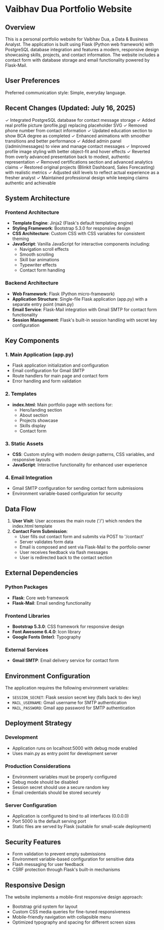 # Vaibhav Dua Portfolio Website

## Overview

This is a personal portfolio website for Vaibhav Dua, a Data & Business Analyst. The application is built using Flask (Python web framework) with PostgreSQL database integration and features a modern, responsive design showcasing skills, projects, and contact information. The website includes a contact form with database storage and email functionality powered by Flask-Mail.

## User Preferences

Preferred communication style: Simple, everyday language.

## Recent Changes (Updated: July 16, 2025)

✓ Integrated PostgreSQL database for contact message storage
✓ Added real profile picture (profile.jpg) replacing placeholder SVG
✓ Removed phone number from contact information
✓ Updated education section to show BCA degree as completed
✓ Enhanced animations with smoother transitions and better performance
✓ Added admin panel (/admin/messages) to view and manage contact messages
✓ Improved profile image styling with better object-fit and hover effects
✓ Reverted from overly advanced presentation back to modest, authentic representation
✓ Removed certifications section and advanced analytics claims
✓ Restored original projects (Blinkit Dashboard, Sales Forecasting) with realistic metrics
✓ Adjusted skill levels to reflect actual experience as a fresher analyst
✓ Maintained professional design while keeping claims authentic and achievable

## System Architecture

### Frontend Architecture
- **Template Engine**: Jinja2 (Flask's default templating engine)
- **Styling Framework**: Bootstrap 5.3.0 for responsive design
- **CSS Architecture**: Custom CSS with CSS variables for consistent theming
- **JavaScript**: Vanilla JavaScript for interactive components including:
  - Navigation scroll effects
  - Smooth scrolling
  - Skill bar animations
  - Typewriter effects
  - Contact form handling

### Backend Architecture
- **Web Framework**: Flask (Python micro-framework)
- **Application Structure**: Single-file Flask application (app.py) with a separate entry point (main.py)
- **Email Service**: Flask-Mail integration with Gmail SMTP for contact form functionality
- **Session Management**: Flask's built-in session handling with secret key configuration

## Key Components

### 1. Main Application (app.py)
- Flask application initialization and configuration
- Email configuration for Gmail SMTP
- Route handlers for main page and contact form
- Error handling and form validation

### 2. Templates
- **index.html**: Main portfolio page with sections for:
  - Hero/landing section
  - About section
  - Projects showcase
  - Skills display
  - Contact form

### 3. Static Assets
- **CSS**: Custom styling with modern design patterns, CSS variables, and responsive layouts
- **JavaScript**: Interactive functionality for enhanced user experience

### 4. Email Integration
- Gmail SMTP configuration for sending contact form submissions
- Environment variable-based configuration for security

## Data Flow

1. **User Visit**: User accesses the main route ('/') which renders the index.html template
2. **Contact Form Submission**: 
   - User fills out contact form and submits via POST to '/contact'
   - Server validates form data
   - Email is composed and sent via Flask-Mail to the portfolio owner
   - User receives feedback via flash messages
   - User is redirected back to the contact section

## External Dependencies

### Python Packages
- **Flask**: Core web framework
- **Flask-Mail**: Email sending functionality

### Frontend Libraries
- **Bootstrap 5.3.0**: CSS framework for responsive design
- **Font Awesome 6.4.0**: Icon library
- **Google Fonts (Inter)**: Typography

### External Services
- **Gmail SMTP**: Email delivery service for contact form

## Environment Configuration

The application requires the following environment variables:
- `SESSION_SECRET`: Flask session secret key (falls back to dev key)
- `MAIL_USERNAME`: Gmail username for SMTP authentication
- `MAIL_PASSWORD`: Gmail app password for SMTP authentication

## Deployment Strategy

### Development
- Application runs on localhost:5000 with debug mode enabled
- Uses main.py as entry point for development server

### Production Considerations
- Environment variables must be properly configured
- Debug mode should be disabled
- Session secret should use a secure random key
- Email credentials should be stored securely

### Server Configuration
- Application is configured to bind to all interfaces (0.0.0.0)
- Port 5000 is the default serving port
- Static files are served by Flask (suitable for small-scale deployment)

## Security Features

- Form validation to prevent empty submissions
- Environment variable-based configuration for sensitive data
- Flash messaging for user feedback
- CSRF protection through Flask's built-in mechanisms

## Responsive Design

The website implements a mobile-first responsive design approach:
- Bootstrap grid system for layout
- Custom CSS media queries for fine-tuned responsiveness
- Mobile-friendly navigation with collapsible menu
- Optimized typography and spacing for different screen sizes